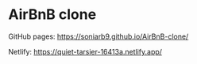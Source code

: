 # AirBnB clone
 
 GitHub pages:
 https://soniarb9.github.io/AirBnB-clone/
 
 Netlify:
 https://quiet-tarsier-16413a.netlify.app/
